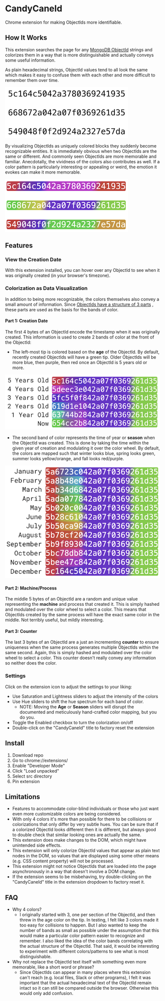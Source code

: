 # CandyCaneId

Chrome extension for making ObjectIds more identifiable.

## How It Works

This extension searches the page for
any [MongoDB ObjectId](https://www.mongodb.com/docs/manual/reference/method/ObjectId/) strings and
colorizes them in a way that is more distinguishable and actually conveys some useful information.

As plain hexadecimal strings, ObjectId values tend to all look the same which makes it easy to
confuse them with each other and more difficult to remember them over time.

![before](assets/before.png)

By visualizing ObjectIds as uniquely colored blocks they suddenly become recognizable entities. It
is immediately obvious when two ObjectIds are the same or different. And commonly seen ObjectIds are
more memorable and familiar. Anecdotally, the vividness of the colors also contributes as well. If a
color pattern is particularly interesting or appealing or weird, the emotion it evokes can make it
more memorable.

![after](assets/after.png)

## Features

### View the Creation Date

With this extension installed, you can hover over any ObjectId to see when it was originally
created (in your browser's timezone).

### Colorization as Data Visualization

In addition to being more recognizable, the colors themselves also convey a small amount of
information.
Since [ObjectIds have a structure of 3 parts](https://www.mongodb.com/docs/manual/reference/method/ObjectId/)
, these parts are used as the basis for the bands of color.

#### Part 1: Creation Date

The first 4 bytes of an ObjectId encode the timestamp when it was originally created. This
information is used to create 2 bands of color at the front of the ObjectId:

- The left-most tip is colored based on the **age** of the ObjectId. By default, recently created
  ObjectIds will have a green tip. Older ObjectIds will be more blue, then purple, then red once an
  ObjectId is 5 years old or more.

![age](assets/age.png)

- The second band of color represents the time of year or **season** when the ObjectId was created.
  This is done by taking the time within the given year of creation and modulating it over the color
  wheel. By default, the colors are mapped such that winter looks blue, spring looks green, summer
  looks yellow/orange, and fall looks red/purple.

![season](assets/season.png)

#### Part 2: Machine/Process

The middle 5 bytes of an ObjectId are a random and unique value representing the **machine** and
process that created it. This is simply hashed and modulated over the color wheel to select a color.
This means that ObjectIds created by the same process will have the exact same color in the middle.
Not terribly useful, but mildly interesting.

#### Part 3: Counter

The last 3 bytes of an ObjectId are a just an incrementing **counter** to ensure uniqueness when the
same process generates multiple ObjectIds within the same second. Again, this is simply hashed and
modulated over the color wheel to select a color. This counter doesn't really convey any information
so neither does the color.

### Settings

Click on the extension icon to adjust the settings to your liking:

- Use Saturation and Lightness sliders to adjust the intensity of the colors
- Use Hue sliders to shift the hue spectrum for each band of color.
    - NOTE: Moving the **Age** or **Season** sliders will disrupt the documented and meticulously
      hand-crafted color mapping, but you do you.
- Toggle the Enabled checkbox to turn the colorization on/off
- Double-click on the "CandyCaneId" title to factory reset the extension

## Install

1. Download repo
2. Go to chrome://extensions/
3. Enable "Developer Mode"
4. Click "Load unpacked"
5. Select src directory
6. Pin extension

## Limitations

- Features to accommodate color-blind individuals or those who just want even more customizable
  colors are being considered.
- With only 4 colors it's more than possible for there to be collisions or colorizations that only
  differ by very subtle hues. You can be sure that if a colorized ObjectId looks different then it
  is different, but always good to double check that similar looking ones are actually the same.
- This extension does make changes to the DOM, which might have unintended side effects.
- This extension will only colorize ObjectId values that appear as plain text nodes in the DOM, so
  values that are displayed using some other means (e.g. CSS content property) will not be
  processed.
- This extension might not notice ObjectIds that are loaded into the page asynchronously in a way
  that doesn't involve a DOM change.
- If the extension seems to be misbehaving, try double-clicking on the "CandyCaneId" title in the
  extension dropdown to factory reset it.

## FAQ

- Why 4 colors?
    - I originally started with 3, one per section of the ObjectId, and then threw in the age color
      on the tip. In testing, I felt like 3 colors made it too easy for collisions to happen. But I
      also wanted to keep the number of bands as small as possible under the assumption that this
      would make a particular color pattern easier to recognize and remember. I also liked the idea
      of the color bands correlating with the actual structure of the ObjectId. That said, it would
      be interesting to experiment with different colors/patterns to see what is most
      distinguishable.
- Why not replace the ObjectId text itself with something even more memorable, like a short word or
  phrase?
    - Since ObjectIds can appear in many places where this extension can't reach (e.g. local files,
      Slack or other programs), I felt it was important that the actual hexadecimal text of the
      ObjectId remain intact so it can still be compared outside the browser. Otherwise this would
      only add confusion.